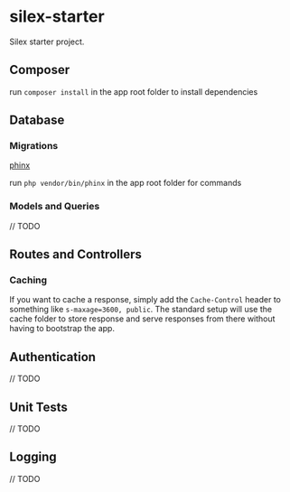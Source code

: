 # silex-starter
Silex starter project.


## Composer

run `composer install` in the app root folder to install dependencies


## Database

### Migrations

[phinx](phinx.org)

run `php vendor/bin/phinx` in the app root folder for commands

### Models and Queries

// TODO

## Routes and Controllers

### Caching

If you want to cache a response, simply add the `Cache-Control` header to something like `s-maxage=3600, public`. 
The standard setup will use the cache folder to store response and serve responses from there without having to bootstrap the app.


## Authentication

// TODO


## Unit Tests

// TODO


## Logging

// TODO